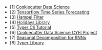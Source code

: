 * [1] [Cookiecutter Data Science](https://drivendata.github.io/cookiecutter-data-science/)
* [2] [Tensorflow Time Series Forecasting](https://www.tensorflow.org/tutorials/structured_data/time_series)
* [3] [Hampel Filter](https://medium.com/@migueloteropedrido/hampel-filter-with-python-17db1d265375)
* [4] [Holidays Library](https://pypi.org/project/holidays/)
* [5] [Typer Cli Tutorial](https://realpython.com/python-typer-cli/)
* [6] [Cookiecutter Data Science CYFI Project](https://github.com/drivendataorg/cyfi/blob/main/cyfi/cli.py)
* [7] [Seasonal Decomposition for RNNs](https://www.sciencedirect.com/science/article/pii/S0169207020300996)
* [8] [Typer Library](https://typer.tiangolo.com/)